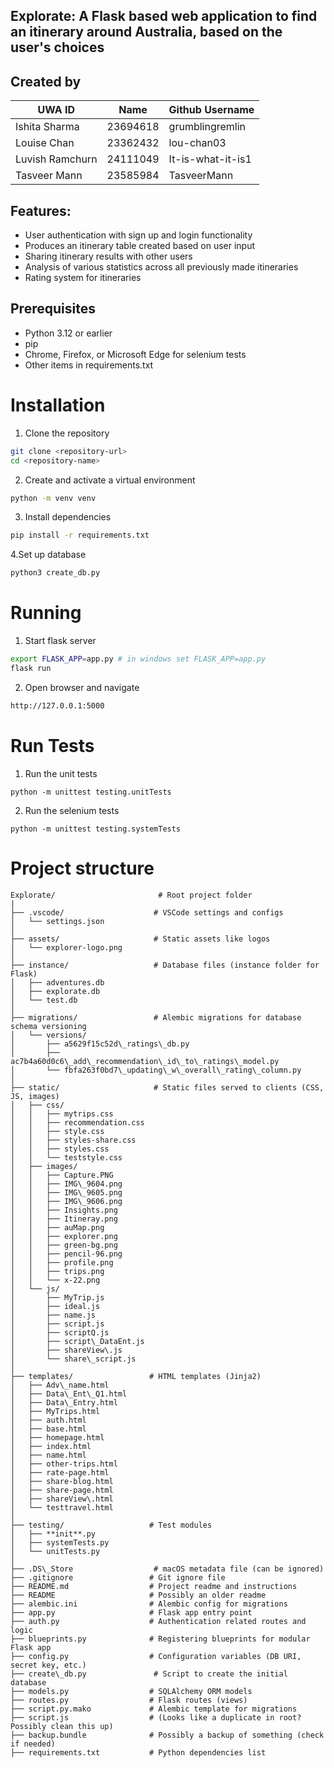 ## Explorate: A Flask based web application to find an itinerary around Australia, based on the user's choices

## Created by
| UWA ID | Name | Github Username |
| --- | --- | --- |
| Ishita Sharma | 23694618 | grumblingremlin |
| Louise Chan | 23362432 | lou-chan03 |
| Luvish Ramchurn | 24111049 | It-is-what-it-is1 |
| Tasveer Mann | 23585984 | TasveerMann |

## Features:
- User authentication with sign up and login functionality
- Produces an itinerary table created based on user input
- Sharing itinerary results with other users
- Analysis of various statistics across all previously made itineraries
- Rating system for itineraries

## Prerequisites
- Python 3.12 or earlier
- pip
- Chrome, Firefox, or Microsoft Edge for selenium tests
- Other items in requirements.txt

# Installation
1. Clone the repository
```bash
git clone <repository-url>
cd <repository-name>
```
2. Create and activate a virtual environment
```bash
python -m venv venv
```
3. Install dependencies
```bash
pip install -r requirements.txt
```
4.Set up database
```bash
python3 create_db.py
```
# Running
1. Start flask server
```bash
export FLASK_APP=app.py # in windows set FLASK_APP=app.py
flask run
```
2. Open browser and navigate
```bash
http://127.0.0.1:5000
```

# Run Tests
1. Run the unit tests
```
python -m unittest testing.unitTests
```
2. Run the selenium tests
```
python -m unittest testing.systemTests
```
# Project structure
```
Explorate/                       # Root project folder
|
├── .vscode/                    # VSCode settings and configs
│   └── settings.json
│
├── assets/                     # Static assets like logos
│   └── explorer-logo.png
│
├── instance/                   # Database files (instance folder for Flask)
│   ├── adventures.db
│   ├── explorate.db
│   └── test.db
│
├── migrations/                 # Alembic migrations for database schema versioning
│   └── versions/
│       ├── a5629f15c52d\_ratings\_db.py
│       ├── ac7b4a60d0c6\_add\_recommendation\_id\_to\_ratings\_model.py
│       └── fbfa263f0bd7\_updating\_w\_overall\_rating\_column.py
│
├── static/                     # Static files served to clients (CSS, JS, images)
│   ├── css/
│   │   ├── mytrips.css
│   │   ├── recommendation.css
│   │   ├── style.css
│   │   ├── styles-share.css
│   │   ├── styles.css
│   │   └── teststyle.css
│   ├── images/
│   │   ├── Capture.PNG
│   │   ├── IMG\_9604.png
│   │   ├── IMG\_9605.png
│   │   ├── IMG\_9606.png
│   │   ├── Insights.png
│   │   ├── Itineray.png
│   │   ├── auMap.png
│   │   ├── explorer.png
│   │   ├── green-bg.png
│   │   ├── pencil-96.png
│   │   ├── profile.png
│   │   ├── trips.png
│   │   └── x-22.png
│   └── js/
│       ├── MyTrip.js
│       ├── ideal.js
│       ├── name.js
│       ├── script.js
│       ├── scriptQ.js
│       ├── script\_DataEnt.js
│       ├── shareView\.js
│       └── share\_script.js
│
├── templates/                 # HTML templates (Jinja2)
│   ├── Adv\_name.html
│   ├── Data\_Ent\_Q1.html
│   ├── Data\_Entry.html
│   ├── MyTrips.html
│   ├── auth.html
│   ├── base.html
│   ├── homepage.html
│   ├── index.html
│   ├── name.html
│   ├── other-trips.html
│   ├── rate-page.html
│   ├── share-blog.html
│   ├── share-page.html
│   ├── shareView\.html
│   └── testtravel.html
│
├── testing/                   # Test modules
│   ├── **init**.py
│   ├── systemTests.py
│   └── unitTests.py
│
├── .DS\_Store                  # macOS metadata file (can be ignored)
├── .gitignore                 # Git ignore file
├── README.md                  # Project readme and instructions
├── README                     # Possibly an older readme
├── alembic.ini                # Alembic config for migrations
├── app.py                     # Flask app entry point
├── auth.py                    # Authentication related routes and logic
├── blueprints.py              # Registering blueprints for modular Flask app
├── config.py                  # Configuration variables (DB URI, secret key, etc.)
├── create\_db.py               # Script to create the initial database
├── models.py                  # SQLAlchemy ORM models
├── routes.py                  # Flask routes (views)
├── script.py.mako             # Alembic template for migrations
├── script.js                  # (Looks like a duplicate in root? Possibly clean this up)
├── backup.bundle              # Possibly a backup of something (check if needed)
├── requirements.txt           # Python dependencies list

```
